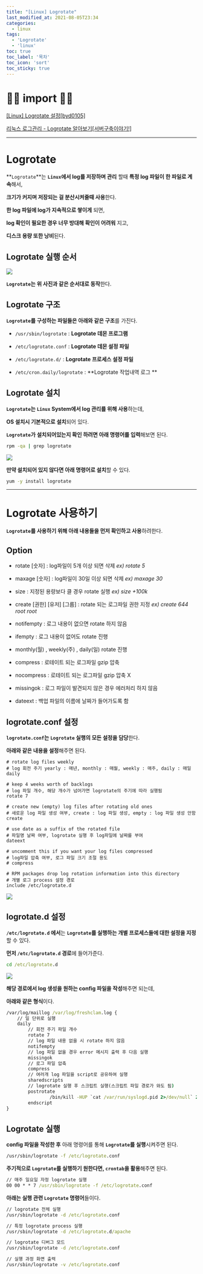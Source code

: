 ```yaml
---
title: "[Linux] Logrotate"
last_modified_at: 2021-08-05T23:34
categories: 
  - linux
tags: 
  - 'Logrotate' 
  - 'linux'
toc: true
toc_label: '목차'
toc_icon: 'sort'
toc_sticky: true
---
```


# 🙆‍♂️ import 🙇‍♂️

[[Linux] Logrotate 설정[byd0105]](https://byd0105.tistory.com/29)

[리눅스 로그관리 - Logrotate 알아보기[서버구축이야기!]](https://server-talk.tistory.com/271)


---

# Logrotate

**`Logrotate`**는 **`Linux`에서 log를 저장하며 관리** 할때 **특정 log 파일이 한 파일로 계속**해서,

**크기가 커지며 저장되는 걸 분산시켜줄때 사용**한다.

**한 log 파일에 log가 지속적으로 쌓이게** 되면, 

**log 확인이 필요한 경우 너무 방대해 확인이 어려워** 지고,

**디스크 용량 또한 낭비**된다.


## Logrotate 실행 순서

![](https://images.velog.io/images/gillog/post/d78caa68-b80f-495e-9222-b0bb998f13d0/image.png)

**`Logrotate`는 위 사진과 같은 순서대로 동작**한다.


## Logrotate 구조


**`Logrotate`를 구성하는 파일들은 아래와 같은 구조**를 가진다.


- `/usr/sbin/logrotate`  : **Logrotate 데몬 프로그램**

- `/etc/logrotate.conf` : **Logrotate 데몬 설정 파일**

- `/etc/logrotate.d/` : **Logrotate 프로세스 설정 파일**

- `/etc/cron.daily/logrotate` : **Logrotate 작업내역 로그 **

## Logrotate 설치

**`Logrotate`는 `Linux` System에서 log 관리를 위해 사용**하는데, 

**OS 설치시 기본적으로 설치**되어 있다.

**`Logrotate`가 설치되어있는지 확인 하려면 아래 명령어를 입력**해보면 된다.

```cmd
rpm -qa | grep logrotate
```

![](https://images.velog.io/images/gillog/post/ae9447b8-6779-45bf-96aa-49693b0b937b/image.png)

**만약 설치되어 있지 않다면 아래 명령어로 설치**할 수 있다.

```cmd
yum -y install logrotate
```

---

# Logrotate 사용하기

**`Logrotate`를 사용하기 위해 아래 내용들을 먼저 확인하고 사용**하려한다.

## Option

- rotate [숫자] : log파일이 5개 이상 되면 삭제 
_ex) rotate 5_

- maxage [숫자] : log파일이 30일 이상 되면 삭제 
_ex) maxage 30_

- size : 지정된 용량보다 클 경우 rotate 실행 
_ex) size +100k_

- create [권한] [유저] [그룹] : rotate 되는 로그파일 권한 지정
_ex) create 644 root root_

- notifempty : 로그 내용이 없으면 rotate 하지 않음 

- ifempty : 로그 내용이 없어도 rotate 진행 

- monthly(월) , weekly(주) , daily(일) rotate 진행

- compress : 로테이트 되는 로그파일 gzip 압축

- nocompress : 로테이트 되는 로그파일 gzip 압축 X

- missingok : 로그 파일이 발견되지 않은 경우 에러처리 하지 않음

- dateext : 백업 파일의 이름에 날짜가 들어가도록 함  





## logrotate.conf 설정

**`logrotate.conf`는 `Logrotate` 실행의 모든 설정을 담당**한다.


**아래와 같은 내용을 설정**해주면 된다.

```
# rotate log files weekly
# log 회전 주기 yearly : 매년, monthly : 매월, weekly : 매주, daily : 매일
daily

# keep 4 weeks worth of backlogs
# log 파일 개수, 해당 개수가 넘어가면 logrotate의 주기에 따라 실행됨
rotate 7

# create new (empty) log files after rotating old ones
# 새로운 log 파일 생성 여부, create : log 파일 생성, empty : log 파일 생성 안함
create

# use date as a suffix of the rotated file
# 파일명 날짜 여부, logrotate 실행 후 log파일에 날짜를 부여
dateext

# uncomment this if you want your log files compressed
# log파일 압축 여부, 로그 파일 크기 조절 용도
# compress

# RPM packages drop log rotation information into this directory
# 개별 로그 process 설정 경로
include /etc/logrotate.d
```

![](https://images.velog.io/images/gillog/post/38e2fd2c-34bf-4866-82d6-12fd75e0b905/image.png)

## logrotate.d 설정

**`/etc/logrotate.d` 에서**는 **`Logrotate`를 실행하는 개별 프로세스들에 대한 설정을 지정**할 수 있다.


**먼저 `/etc/logrotate.d` 경로**에 들어가준다.

```cmd
cd /etc/logrotate.d
```
![](https://images.velog.io/images/gillog/post/86845c66-3e3c-4d13-8242-6759794e4166/image.png)

**해당 경로에서 log 생성을 원하는 config 파일을 작성**해주면 되는데,

**아래와 같은 형식**이다.

```cmd
/var/log/maillog /var/log/freshclam.log {
	// 일 단위로 실행
	daily
    	// 회전 주기 파일 개수
        rotate 7
        // log 파일 내용 없을 시 rotate 하지 않음
        notifempty
        // log 파일 없을 경우 error 메시지 출력 후 다음 실행
        missingok
        // 로그 파일 압축
        compress
        // 여러개 log 파일을 script로 공유하여 실행
        sharedscripts
        // logrotate 실행 후 스크립트 실행(스크립트 파일 경로가 와도 됨)
        postrotate
                /bin/kill -HUP `cat /var/run/syslogd.pid 2>/dev/null` 2> /dev/null || true
        endscript
}    
```

## Logrotate 실행

**config 파일을 작성한 후** 아래 명령어를 통해  **`Logrotate`를 실행**시켜주면 된다.

```cmd
/usr/sbin/logrotate -f /etc/logrotate.conf
```

**주기적으로 `Logrotate`를 실행하기 원한다면, `crontab`을 활용**해주면 된다.

```cmd
// 매주 일요일 자정 logrotate 실행
00 00 * * 7 /usr/sbin/logrotate -f /etc/logrotate.conf
```

**아래는 실행 관련 `Logrotate` 명령어**들이다.

```cmd
// logrotate 전체 실행
/usr/sbin/logrotate -d /etc/logrotate.conf

// 특정 logrotate process 실행
/usr/sbin/logrotate -d /etc/logrotate.d/apache

// logrotate 디버그 모드
/usr/sbin/logrotate -d /etc/logrotate.conf

// 실행 과정 화면 출력
/usr/sbin/logrotate -v /etc/logrotate.conf
```